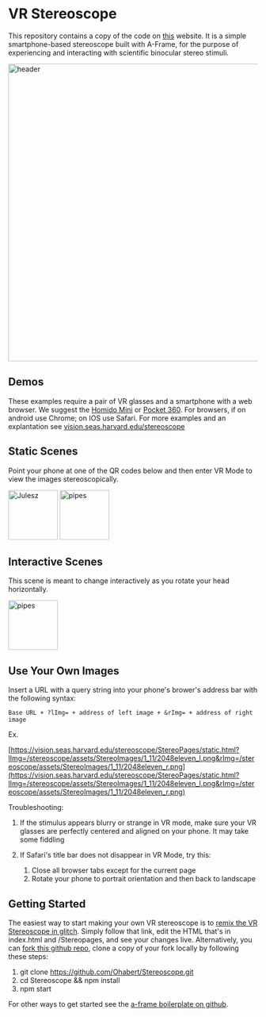 # VR Stereoscope
This repository contains a copy of the code on [this](https://vision.seas.harvard.edu/stereoscope/) website. It is a simple smartphone-based stereoscope built with A-Frame, for the purpose of experiencing and interacting with scientific binocular stereo stimuli.

<img src="https://user-images.githubusercontent.com/46768895/121390844-c61cac80-c91b-11eb-8014-7943fe0dff0a.jpg" alt="header" width="600"/>

## Demos

These examples require a pair of VR glasses and a smartphone with a web browser. We suggest the [Homido Mini](https://homido.com/en/mini/) or [Pocket 360](https://www.imcardboard.com/pocket-360.html). For browsers, if on android use Chrome; on IOS use Safari. For more examples and an explantation see [vision.seas.harvard.edu/stereoscope](https://vision.seas.harvard.edu/stereoscope/)

## Static Scenes

Point your phone at one of the QR codes below and then enter VR Mode to view the images stereoscopically.

<img width="100" alt="Julesz" src="https://user-images.githubusercontent.com/46768895/121567290-65a97000-c9ec-11eb-9162-28222345642e.png">


<img width="100" alt="pipes" src="https://user-images.githubusercontent.com/46768895/121568694-f59be980-c9ed-11eb-8837-a7545befb523.png">


## Interactive Scenes

This scene is meant to change interactively as you rotate your head horizontally.

<img width="100" alt="pipes" src="https://user-images.githubusercontent.com/46768895/121568837-1f551080-c9ee-11eb-8e11-b2bbc4ef37d7.png">

## Use Your Own Images

Insert a URL with a query string into your phone's brower's address bar with the following syntax:

`Base URL + ?lImg= + address of left image + &rImg= + address of right image`

Ex. 

[https://vision.seas.harvard.edu/stereoscope/StereoPages/static.html?lImg=/stereoscope/assets/StereoImages/1_11/2048eleven_l.png&rImg=/stereoscope/assets/StereoImages/1_11/2048eleven_r.png](https://vision.seas.harvard.edu/stereoscope/StereoPages/static.html?lImg=/stereoscope/assets/StereoImages/1_11/2048eleven_l.png&rImg=/stereoscope/assets/StereoImages/1_11/2048eleven_r.png)


Troubleshooting:
1. If the stimulus appears blurry or strange in VR mode, make sure your VR glasses are perfectly centered and aligned on your phone. It may take some fiddling
2. If Safari's title bar does not disappear in VR Mode, try this:

      1. Close all browser tabs except for the current page
      2. Rotate your phone to portrait orientation and then back to landscape

## Getting Started

The easiest way to start making your own VR stereoscope is to [remix the VR Stereoscope in glitch](https://glitch.com/edit/#!/remix/view-master). Simply follow that link, edit the HTML that's in index.html and /Stereopages, and see your changes live.
Alternatively, you can [fork this github repo](https://github.com/Ohabert/Stereoscope/fork), clone a copy of your fork locally by following these steps: 
1. git clone https://github.com/Ohabert/Stereoscope.git
2. cd Stereoscope && npm install
3. npm start

For other ways to get started see the [a-frame boilerplate on github](https://github.com/aframevr/aframe).
